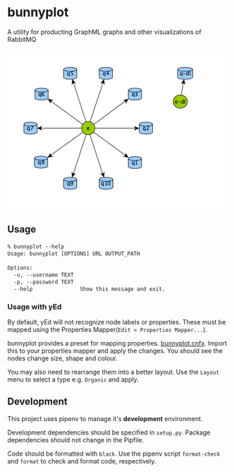 # bunnyplot 
A utility for producting GraphML graphs and other visualizations of RabbitMQ

![A rabbitMQ graph](bunnyplot.png)

## Usage
```
% bunnyplot --help
Usage: bunnyplot [OPTIONS] URL OUTPUT_PATH

Options:
  -u, --username TEXT
  -p, --password TEXT
  --help               Show this message and exit.
```

### Usage with yEd
By default, yEd will not recognize node labels or properties. These must be mapped using the Properties Mapper(`Edit > Properties Mapper...`).

bunnyplot provides a preset for mapping properties. [bunnyplot.cnfx](bunnyplot.cnfx). Import this to your properties mapper and apply the changes. You should see the nodes change size, shape and colour. 

You may also need to rearrange them into a better layout. Use the `Layout` menu to select a type e.g. `Organic` and apply. 


## Development

This project uses pipenv to manage it's **development** environment.

Development dependencies should be specified in `setup.py`. Package dependencies should not change in the Pipfile. 

Code should be formatted with `black`. Use the pipenv script `format-check` and `format` to check and format code, respectively.

